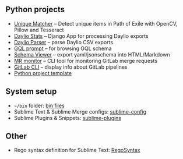 ## Python projects

- [Unique Matcher](https://github.com/staticf0x/unique-matcher) – Detect unique items in Path of Exile with OpenCV, Pillow and Tesseract
- [Daylio Stats](https://github.com/staticf0x/daylio-stats) – Django App for processing Daylio exports
- [Daylio Parser](https://github.com/staticf0x/daylio-parser) – parse Daylio CSV exports
- [GQL prompt](https://github.com/staticf0x/gql-prompt) – for browsing GQL schema
- [Schema Viewer](https://github.com/staticf0x/schema-viewer) – export yaml/jsonschema into HTML/Markdown
- [MR monitor](https://github.com/staticf0x/mrmonitor) – CLI tool for monitoring GitLab merge requests
- [GitLab CLI](https://github.com/staticf0x/gl-cli) – display info about GitLab pipelines
- [Python project template](https://github.com/staticf0x/python-project-template)

## System setup

- `~/bin` folder: [bin files](https://github.com/staticf0x/bin)
- Sublime Text & Sublime Merge configs: [sublime-config](https://github.com/staticf0x/sublime-config)
- Sublime Plugins & Snippets: [sublime-plugins](https://github.com/staticf0x/sublime-plugins)

## Other

- Rego syntax definition for Sublime Text: [RegoSyntax](https://github.com/staticf0x/RegoSyntax)
